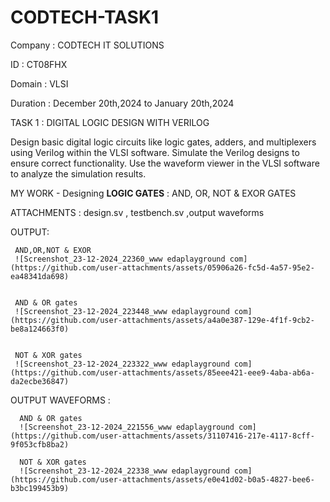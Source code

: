 # CODTECH-TASK1

Company : CODTECH IT SOLUTIONS

ID : CT08FHX

Domain : VLSI

Duration : December 20th,2024 to January 20th,2024

TASK 1 : DIGITAL LOGIC DESIGN WITH VERILOG
         
Design basic digital logic circuits like logic gates, adders, and multiplexers using Verilog within the VLSI software. Simulate the Verilog designs to ensure correct functionality. Use the waveform viewer in the VLSI software to analyze the simulation results.

MY WORK - Designing **LOGIC GATES** : AND, OR, NOT & EXOR GATES

ATTACHMENTS : design.sv , testbench.sv ,output waveforms


OUTPUT:

     AND,OR,NOT & EXOR 
     ![Screenshot_23-12-2024_22360_www edaplayground com](https://github.com/user-attachments/assets/05906a26-fc5d-4a57-95e2-ea48341da698)

     
     AND & OR gates
     ![Screenshot_23-12-2024_223448_www edaplayground com](https://github.com/user-attachments/assets/a4a0e387-129e-4f1f-9cb2-be8a124663f0)

     
     NOT & XOR gates
     ![Screenshot_23-12-2024_223322_www edaplayground com](https://github.com/user-attachments/assets/85eee421-eee9-4aba-ab6a-da2ecbe36847)


OUTPUT WAVEFORMS :

      AND & OR gates 
      ![Screenshot_23-12-2024_221556_www edaplayground com](https://github.com/user-attachments/assets/31107416-217e-4117-8cff-9f053cfb8ba2)

      NOT & XOR gates
      ![Screenshot_23-12-2024_22338_www edaplayground com](https://github.com/user-attachments/assets/e0e41d02-b0a5-4827-bee6-b3bc199453b9)

      
